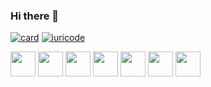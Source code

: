 ### Hi there 👋

[![card](https://github-readme-stats.vercel.app/api?username=JeorgeDamaso&theme=dark&show_icons=true)](https://github.com/anuraghazra/github-readme-stats)
[![iuricode](https://github-readme-stats.vercel.app/api/top-langs/?username=JeorgeDamaso&hide=html&layout=compact&theme=dark)](https://github.com/anuraghazra/github-readme-stats)


 <img src="https://cdn.jsdelivr.net/gh/devicons/devicon/icons/arduino/arduino-original.svg"  width="40" height="40"/>   <img src="https://cdn.jsdelivr.net/gh/devicons/devicon/icons/c/c-original.svg" width="40" height="40"/>  <img src="https://cdn.jsdelivr.net/gh/devicons/devicon/icons/cplusplus/cplusplus-original.svg" width="40" height="40"/>  <img src="https://cdn.jsdelivr.net/gh/devicons/devicon/icons/embeddedc/embeddedc-plain-wordmark.svg" width="40" height="40"/>  <img src="https://cdn.jsdelivr.net/gh/devicons/devicon/icons/jupyter/jupyter-original-wordmark.svg" width="40" height="40"/>  <img src="https://cdn.jsdelivr.net/gh/devicons/devicon/icons/linux/linux-original.svg" width="40" height="40"/>  <img src="https://cdn.jsdelivr.net/gh/devicons/devicon/icons/python/python-original-wordmark.svg" width="40" height="40"/>
          
          
          
          
          
          
          
          
